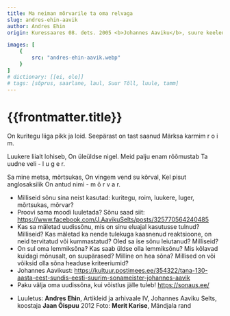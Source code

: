 ```yaml
---
title: Ma neiman mõrvarile ta oma relvaga
slug: andres-ehin-aavik
author: Andres Ehin
origin: Kuressaares 08. dets. 2005 <b>Johannes Aaviku</b>, suure keeleuuendaja 125. sünniaastapäeval

images: [
    {
        src: "andres-ehin-aavik.webp"
    }
]
# dictionary: [[ei, ole]]
# tags: [sõprus, saarlane, laul, Suur Tõll, luule, tamm]
---
```


<h1 class="story-h1">
    {{frontmatter.title}}
</h1>

On kuritegu
liiga pikk ja loid.
Seepärast on tast saanud
Märksa karmim r o i m.

Luukere liialt lohiseb,
On üleüldse nigel.
Meid palju enam rõõmustab
Ta uudne veli - l u g e r.

Sa mine metsa, mõrtsukas,
On vingem vend su kõrval,
Kel pisut anglosaksilik
On antud nimi - m õ r v a r.

<story-author :author="frontmatter.author" :origin="frontmatter.origin" />
<!-- <story-dictionary :terms="frontmatter.dictionary" /> -->

<details-wrapper summary="Mõtlemiseks ja arutlemiseks">

- Milliseid sõnu sina neist kasutad: kuritegu, roim, luukere, luger, mõrtsukas, mõrvar?
- Proovi sama moodi luuletada? Sõnu saad siit: https://www.facebook.com/J.AavikuSelts/posts/325770564240485
- Kas sa mäletad uudissõnu, mis on sinu eluajal kasutusse tulnud? Milliseid? Kas mäletad ka nende tulekuga kaasnenud reaktsioone, on neid tervitatud või kummastatud? Oled sa ise sõnu leiutanud? Milliseid?
- On sul oma lemmiksõna? Kas saab üldse olla lemmiksõnu? Mis kõlavad kuidagi mõnusalt, on suupärased? Milline on hea sõna? Millised on või võiksid olla sõna headuse kriteeriumid?
- Johannes Aavikust: https://kultuur.postimees.ee/354322/tana-130-aasta-eest-sundis-eesti-suurim-sonameister-johannes-aavik
- Paku välja oma uudissõna, kui võistlus jälle tuleb! https://sonaus.ee/

</details-wrapper>


<details-wrapper summary="Allikad" class="text-sm" icon="IconSources">

- Luuletus: **Andres Ehin**, Artikleid ja arhivaale IV, Johannes Aaviku Selts, koostaja **Jaan Õispuu** 2012
Foto: **Merit Karise**, Mändjala rand

</details-wrapper>
